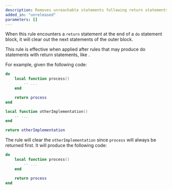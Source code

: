 ```yaml
---
description: Removes unreachable statements following return statements
added_in: "unreleased"
parameters: []
---
```


When this rule encounters a `return` statement at the end of a `do` statement block, it will clear out the next statements of the outer block.

This rule is effective when applied after rules that may produce do statements with return statements, like <RuleLink rule="remove_unused_if_branch" />.

For example, given the following code:

```lua
do
    local function process()
        -- ...
    end

    return process
end

local function otherImplementation()
    -- ...
end

return otherImplementation
```

The rule will clear the `otherImplementation` since `process` will always be returned first. It will produce the following code:

```lua
do
    local function process()
        -- ...
    end

    return process
end
```
